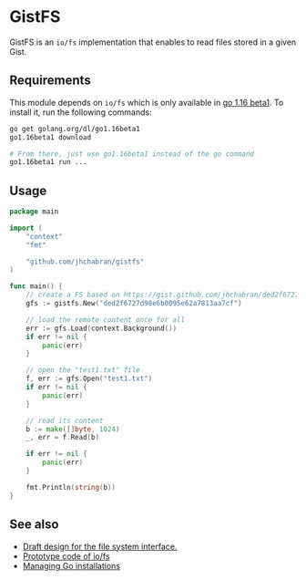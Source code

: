 # GistFS

GistFS is an `io/fs` implementation that enables to read files stored in a given Gist.

## Requirements

This module depends on `io/fs` which is only available in [go 1.16 beta1](https://tip.golang.org/doc/go1.16).
To install it, run the following commands:

```sh
go get golang.org/dl/go1.16beta1
go1.16beta1 download

# From there, just use go1.16beta1 instead of the go command
go1.16beta1 run ...
```

## Usage

```go
package main

import (
	"context"
	"fmt"

	"github.com/jhchabran/gistfs"
)

func main() {
	// create a FS based on https://gist.github.com/jhchabran/ded2f6727d98e6b0095e62a7813aa7cf
	gfs := gistfs.New("ded2f6727d98e6b0095e62a7813aa7cf")

	// load the remote content once for all
	err := gfs.Load(context.Background())
	if err != nil {
		panic(err)
	}

	// open the "test1.txt" file
	f, err := gfs.Open("test1.txt")
	if err != nil {
		panic(err)
	}

	// read its content
	b := make([]byte, 1024)
	_, err = f.Read(b)

	if err != nil {
		panic(err)
	}

	fmt.Println(string(b))
}
```

## See also

- [Draft design for the file system interface.](https://go.googlesource.com/proposal/+/master/design/draft-iofs.md)
- [Prototype code of io/fs](https://go-review.googlesource.com/c/go/+/243939)
- [Managing Go installations](https://golang.org/doc/manage-install)
